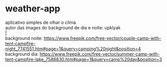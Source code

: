 # weather-app
aplicativo simples de olhar o clima                                                                                                                                                                       
autor das images do background de dia e noite: upklyak                                                                                                                    
|                                                                                                                                                                                           
background noite: https://www.freepik.com/free-vector/couple-camp-with-tent-campfire-night_7741551.htm#page=1&query=camping%20night&position=4                            
background dia: https://www.freepik.com/free-vector/summer-camp-with-tent-campfire-lake_7588830.htm#page=1&query=camp%20day&position=3
